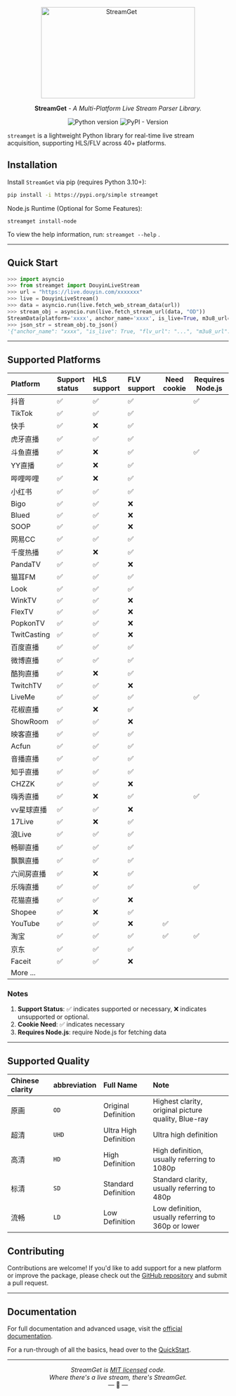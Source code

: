 <p align="center">
  <a href="https://streamget.readthedocs.io"><img width="350" height="208" src="https://raw.githubusercontent.com/ihmily/streamget/main/docs/img/eagle.png" alt='StreamGet'></a>
</p>
<p align="center"><strong>StreamGet</strong> <em>- A Multi-Platform Live Stream Parser Library.</em></p>

<p align="center">
<img alt="Python version" src="https://img.shields.io/badge/python-3.10%2B-blue.svg">
<img alt="PyPI - Version" src="https://img.shields.io/pypi/v/streamget?color=green">
</p>


`streamget` is a lightweight  Python library for real-time live stream acquisition, supporting HLS/FLV across 40+ platforms.

## Installation

Install `StreamGet` via pip (requires Python 3.10+):

```bash
pip install -i https://pypi.org/simple streamget
```

Node.js Runtime (Optional for Some Features):

```
streamget install-node
```

To view the help information, run:  `streamget --help` .

------

## Quick Start

```python
>>> import asyncio
>>> from streamget import DouyinLiveStream
>>> url = "https://live.douyin.com/xxxxxxx"
>>> live = DouyinLiveStream()
>>> data = asyncio.run(live.fetch_web_stream_data(url))
>>> stream_obj = asyncio.run(live.fetch_stream_url(data, "OD"))
StreamData(platform='xxxx', anchor_name='xxxx', is_live=True, m3u8_url="xxx"...)
>>> json_str = stream_obj.to_json()
'{"anchor_name": "xxxx", "is_live": True, "flv_url": "...", "m3u8_url": "..."}'
```

------

## Supported Platforms

| Platform    | Support status | HLS support | FLV support | Need cookie | Requires Node.js |
| :---------- | :------------- | :---------- | :---------- | ----------- | ---------------- |
| 抖音        | ✅              | ✅           | ✅           |             | ✅                |
| TikTok      | ✅              | ✅           | ✅           |             |                  |
| 快手        | ✅              | ❌           | ✅           |             |                  |
| 虎牙直播    | ✅              | ✅           | ✅           |             |                  |
| 斗鱼直播    | ✅              | ❌           | ✅           |             | ✅                |
| YY直播      | ✅              | ❌           | ✅           |             |                  |
| 哔哩哔哩    | ✅              | ❌           | ✅           |             |                  |
| 小红书      | ✅              | ✅           | ✅           |             |                  |
| Bigo        | ✅              | ✅           | ❌           |             |                  |
| Blued       | ✅              | ✅           | ❌           |             |                  |
| SOOP        | ✅              | ✅           | ❌           |             |                  |
| 网易CC      | ✅              | ✅           | ✅           |             |                  |
| 千度热播    | ✅              | ❌           | ✅           |             |                  |
| PandaTV     | ✅              | ✅           | ❌           |             |                  |
| 猫耳FM      | ✅              | ✅           | ✅           |             |                  |
| Look        | ✅              | ✅           | ✅           |             |                  |
| WinkTV      | ✅              | ✅           | ❌           |             |                  |
| FlexTV      | ✅              | ✅           | ❌           |             |                  |
| PopkonTV    | ✅              | ✅           | ❌           |             |                  |
| TwitCasting | ✅              | ✅           | ❌           |             |                  |
| 百度直播    | ✅              | ✅           | ✅           |             |                  |
| 微博直播    | ✅              | ✅           | ✅           |             |                  |
| 酷狗直播    | ✅              | ❌           | ✅           |             |                  |
| TwitchTV    | ✅              | ✅           | ❌           |             |                  |
| LiveMe      | ✅              | ✅           | ✅           |             | ✅                |
| 花椒直播    | ✅              | ❌           | ✅           |             |                  |
| ShowRoom    | ✅              | ✅           | ❌           |             |                  |
| 映客直播    | ✅              | ✅           | ✅           |             |                  |
| Acfun       | ✅              | ✅           | ✅           |             |                  |
| 音播直播    | ✅              | ✅           | ✅           |             |                  |
| 知乎直播    | ✅              | ✅           | ✅           |             |                  |
| CHZZK       | ✅              | ✅           | ❌           |             |                  |
| 嗨秀直播    | ✅              | ❌           | ✅           |             | ✅                |
| vv星球直播  | ✅              | ✅           | ❌           |             |                  |
| 17Live      | ✅              | ❌           | ✅           |             |                  |
| 浪Live      | ✅              | ✅           | ✅           |             |                  |
| 畅聊直播    | ✅              | ✅           | ✅           |             |                  |
| 飘飘直播    | ✅              | ✅           | ✅           |             |                  |
| 六间房直播  | ✅              | ❌           | ✅           |             |                  |
| 乐嗨直播    | ✅              | ✅           | ✅           |             | ✅                |
| 花猫直播    | ✅              | ✅           | ❌           |             |                  |
| Shopee      | ✅              | ❌           | ✅           |             |                  |
| YouTube     | ✅              | ✅           | ❌           | ✅           |                  |
| 淘宝        | ✅              | ✅           | ✅           | ✅           | ✅                |
| 京东        | ✅              | ✅           | ✅           |             |                  |
| Faceit      | ✅              | ✅           | ❌           |             |                  |
| More ...    |                |             |             |             |                  |

### Notes

1. **Support Status**: ✅ indicates supported or necessary, ❌ indicates unsupported or optional.
1. **Cookie Need**: ✅ indicates necessary
1. **Requires Node.js**: require Node.js for fetching data

------

## Supported Quality

| Chinese clarity | abbreviation | Full Name             | Note                                                |
| :-------------- | :----------- | :-------------------- | :-------------------------------------------------- |
| 原画            | `OD`         | Original Definition   | Highest clarity, original picture quality, Blue-ray |
| 超清            | `UHD`        | Ultra High Definition | Ultra high definition                               |
| 高清            | `HD`         | High Definition       | High definition, usually referring to 1080p         |
| 标清            | `SD`         | Standard Definition   | Standard clarity, usually referring to 480p         |
| 流畅            | `LD`         | Low Definition        | Low definition, usually referring to 360p or lower  |

## Contributing

Contributions are welcome! If you'd like to add support for a new platform or improve the package, please check out the [GitHub repository](https://github.com/ihmily/streamget) and submit a pull request.

------

## Documentation

For full documentation and advanced usage, visit the [official documentation](https://streamget.readthedocs.io/).

For a run-through of all the basics, head over to the [QuickStart](https://streamget.readthedocs.io/quickstart/).

------

<p align="center"><i>StreamGet is <a href="https://github.com/ihmily/streamget/blob/main/LICENSE.md">MIT licensed</a> code.<br/>Where there's a live stream, there's StreamGet.</i><br/>&mdash; 🦅 &mdash;</p>

